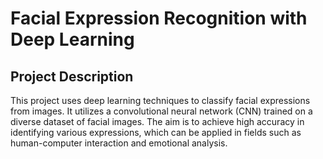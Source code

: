 # Facial Expression Recognition with Deep Learning

## Project Description
This project uses deep learning techniques to classify facial expressions from images. It utilizes a convolutional neural network (CNN) trained on a diverse dataset of facial images. The aim is to achieve high accuracy in identifying various expressions, which can be applied in fields such as human-computer interaction and emotional analysis.
